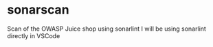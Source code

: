 # sonarscan
Scan of the OWASP Juice shop using sonarlint
I will be using sonarlint directly in VSCode
